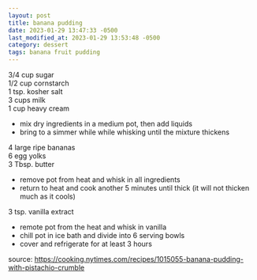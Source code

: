 ```yaml
---
layout: post
title: banana pudding
date: 2023-01-29 13:47:33 -0500
last_modified_at: 2023-01-29 13:53:48 -0500
category: dessert
tags: banana fruit pudding
---
```


3/4 cup sugar  
1/2 cup cornstarch  
1 tsp. kosher salt  
3 cups milk  
1 cup heavy cream  
* mix dry ingredients in a medium pot, then add liquids
* bring to a simmer while while whisking until the mixture thickens

4 large ripe bananas  
6 egg yolks  
3 Tbsp. butter  
* remove pot from heat and whisk in all ingredients
* return to heat and cook another 5 minutes until thick (it will not thicken much
  as it cools)

3 tsp. vanilla extract  
* remote pot from the heat and whisk in vanilla
* chill pot in ice bath and divide into 6 serving bowls
* cover and refrigerate for at least 3 hours

source: <https://cooking.nytimes.com/recipes/1015055-banana-pudding-with-pistachio-crumble>
